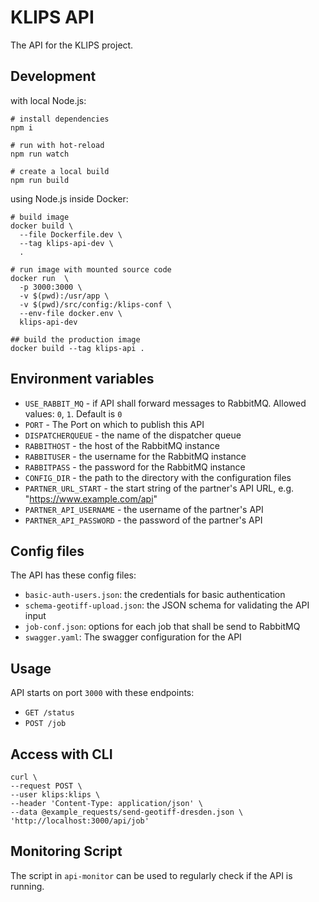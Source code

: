 # KLIPS API

The API for the KLIPS project.

## Development

with local Node.js:

```shell
# install dependencies
npm i

# run with hot-reload
npm run watch

# create a local build
npm run build
```

using Node.js inside Docker:

```shell
# build image
docker build \
  --file Dockerfile.dev \
  --tag klips-api-dev \
  .

# run image with mounted source code
docker run  \
  -p 3000:3000 \
  -v $(pwd):/usr/app \
  -v $(pwd)/src/config:/klips-conf \
  --env-file docker.env \
  klips-api-dev

## build the production image
docker build --tag klips-api .
```

## Environment variables

- `USE_RABBIT_MQ` - if API shall forward messages to RabbitMQ. Allowed values: `0`, `1`. Default is `0`
- `PORT` -  The Port on which to publish this API
- `DISPATCHERQUEUE` - the name of the dispatcher queue
- `RABBITHOST` - the host of the RabbitMQ instance
- `RABBITUSER` - the username for the RabbitMQ instance
- `RABBITPASS` - the password for the RabbitMQ instance
- `CONFIG_DIR` - the path to the directory with the configuration files
- `PARTNER_URL_START` - the start string of the partner's API URL, e.g. "https://www.example.com/api"
- `PARTNER_API_USERNAME` - the username of the partner's API
- `PARTNER_API_PASSWORD` - the password of the partner's API

## Config files

The API has these config files:

- `basic-auth-users.json`: the credentials for basic authentication
- `schema-geotiff-upload.json`: the JSON schema for validating the API input
- `job-conf.json`: options for each job that shall be send to RabbitMQ
- `swagger.yaml`: The swagger configuration for the API

## Usage

API starts on port `3000` with these endpoints:

- `GET /status`
- `POST /job`

## Access with CLI

```shell
curl \
--request POST \
--user klips:klips \
--header 'Content-Type: application/json' \
--data @example_requests/send-geotiff-dresden.json \
'http://localhost:3000/api/job'
```

## Monitoring Script

The script in `api-monitor` can be used to regularly check if the API is running.
